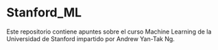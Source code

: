 # Stanford_ML
Este repositorio contiene apuntes sobre el curso Machine Learning de la Universidad de Stanford impartido por Andrew Yan-Tak Ng. 
